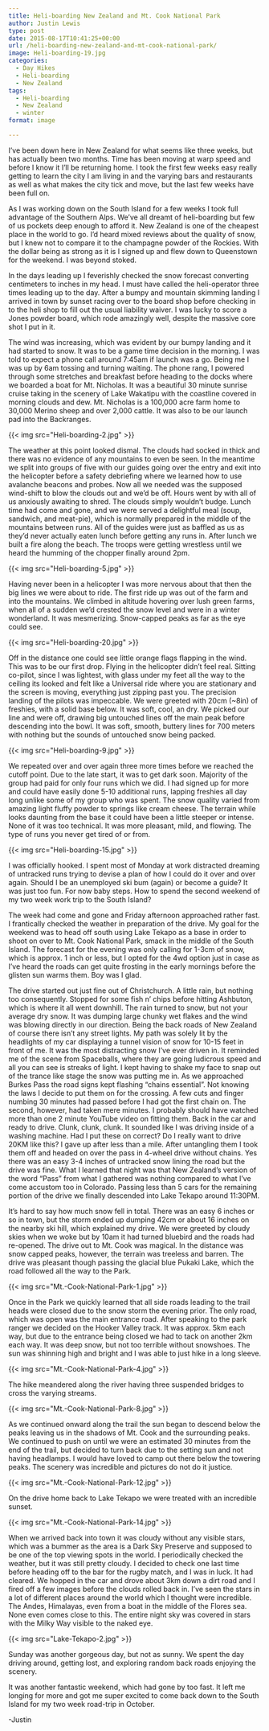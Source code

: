 ```yaml
---
title: Heli-boarding New Zealand and Mt. Cook National Park
author: Justin Lewis
type: post
date: 2015-08-17T10:41:25+00:00
url: /heli-boarding-new-zealand-and-mt-cook-national-park/
image: Heli-boarding-19.jpg
categories:
  - Day Hikes
  - Heli-boarding
  - New Zealand
tags:
  - Heli-boarding
  - New Zealand
  - winter
format: image

---
```

I’ve been down here in New Zealand for what seems like three weeks, but has actually been two months. Time has been moving at warp speed and before I know it I’ll be returning home. I took the first few weeks easy really getting to learn the city I am living in and the varying bars and restaurants as well as what makes the city tick and move, but the last few weeks have been full on.

As I was working down on the South Island for a few weeks I took full advantage of the Southern Alps. We’ve all dreamt of heli-boarding but few of us pockets deep enough to afford it. New Zealand is one of the cheapest place in the world to go. I’d heard mixed reviews about the quality of snow, but I knew not to compare it to the champagne powder of the Rockies. With the dollar being as strong as it is I signed up and flew down to Queenstown for the weekend. I was beyond stoked.

In the days leading up I feverishly checked the snow forecast converting centimeters to inches in my head. I must have called the heli-operator three times leading up to the day. After a bumpy and mountain skimming landing I arrived in town by sunset racing over to the board shop before checking in to the heli shop to fill out the usual liability waiver. I was lucky to score a Jones powder board, which rode amazingly well, despite the massive core shot I put in it.

The wind was increasing, which was evident by our bumpy landing and it had started to snow. It was to be a game time decision in the morning. I was told to expect a phone call around 7:45am if launch was a go. Being me I was up by 6am tossing and turning waiting. The phone rang, I powered through some stretches and breakfast before heading to the docks where we boarded a boat for Mt. Nicholas. It was a beautiful 30 minute sunrise cruise taking in the scenery of Lake Wakatipu with the coastline covered in morning clouds and dew. Mt. Nicholas is a 100,000 acre farm home to 30,000 Merino sheep and over 2,000 cattle. It was also to be our launch pad into the Backranges.


  {{< img src="Heli-boarding-2.jpg" >}}
		      



The weather at this point looked dismal. The clouds had socked in thick and there was no evidence of any mountains to even be seen. In the meantime we split into groups of five with our guides going over the entry and exit into the helicopter before a safety debriefing where we learned how to use avalanche beacons and probes. Now all we needed was the supposed wind-shift to blow the clouds out and we’d be off. Hours went by with all of us anxiously awaiting to shred. The clouds simply wouldn’t budge. Lunch time had come and gone, and we were served a delightful meal (soup, sandwich, and meat-pie), which is normally prepared in the middle of the mountains between runs. All of the guides were just as baffled as us as they’d never actually eaten lunch before getting any runs in. After lunch we built a fire along the beach. The troops were getting wrestless until we heard the humming of the chopper finally around 2pm.


  {{< img src="Heli-boarding-5.jpg" >}}
		      


Having never been in a helicopter I was more nervous about that then the big lines we were about to ride. The first ride up was out of the farm and into the mountains. We climbed in altitude hovering over lush green farms, when all of a sudden we’d crested the snow level and were in a winter wonderland. It was mesmerizing. Snow-capped peaks as far as the eye could see.


  {{< img src="Heli-boarding-20.jpg" >}}
		      


Off in the distance one could see little orange flags flapping in the wind. This was to be our first drop. Flying in the helicopter didn’t feel real. Sitting co-pilot, since I was lightest, with glass under my feet all the way to the ceiling its looked and felt like a Universal ride where you are stationary and the screen is moving, everything just zipping past you. The precision landing of the pilots was impeccable. We were greeted with 20cm (~8in) of freshies, with a solid base below. It was soft, cool, an dry. We picked our line and were off, drawing big untouched lines off the main peak before descending into the bowl. It was soft, smooth, buttery lines for 700 meters with nothing but the sounds of untouched snow being packed.


  {{< img src="Heli-boarding-9.jpg" >}}
		      


We repeated over and over again three more times before we reached the cutoff point. Due to the late start, it was to get dark soon. Majority of the group had paid for only four runs which we did. I had signed up for more and could have easily done 5-10 additional runs, lapping freshies all day long unlike some of my group who was spent. The snow quality varied from amazing light fluffy powder to springs like cream cheese. The terrain while looks daunting from the base it could have been a little steeper or intense. None of it was too technical. It was more pleasant, mild, and flowing. The type of runs you never get tired of or from.


  {{< img src="Heli-boarding-15.jpg" >}}
		      


I was officially hooked. I spent most of Monday at work distracted dreaming of untracked runs trying to devise a plan of how I could do it over and over again. Should I be an unemployed ski bum (again) or become a guide? It was just too fun. For now baby steps. How to spend the second weekend of my two week work trip to the South Island?

The week had come and gone and Friday afternoon approached rather fast. I frantically checked the weather in preparation of the drive. My goal for the weekend was to head off south using Lake Tekapo as a base in order to shoot on over to Mt. Cook National Park, smack in the middle of the South Island. The forecast for the evening was only calling for 1-3cm of snow, which is approx. 1 inch or less, but I opted for the 4wd option just in case as I’ve heard the roads can get quite frosting in the early mornings before the glisten sun warms them. Boy was I glad.

The drive started out just fine out of Christchurch. A little rain, but nothing too consequently. Stopped for some fish n’ chips before hitting Ashbuton, which is where it all went downhill. The rain turned to snow, but not your average dry snow. It was dumping large chunky wet flakes and the wind was blowing directly in our direction. Being the back roads of New Zealand of course there isn’t any street lights. My path was solely lit by the headlights of my car displaying a tunnel vision of snow for 10-15 feet in front of me. It was the most distracting snow I’ve ever driven in. It reminded me of the scene from Spaceballs, where they are going ludicrous speed and all you can see is streaks of light. I kept having to shake my face to snap out of the trance like stage the snow was putting me in. As we approached Burkes Pass the road signs kept flashing “chains essential”. Not knowing the laws I decide to put them on for the crossing. A few cuts and finger numbing 30 minutes had passed before I had got the first chain on. The second, however, had taken mere minutes. I probably should have watched more than one 2 minute YouTube video on fitting them. Back in the car and ready to drive. Clunk, clunk, clunk. It sounded like I was driving inside of a washing machine. Had I put these on correct? Do I really want to drive 20KM like this? I gave up after less than a mile. After untangling them I took them off and headed on over the pass in 4-wheel drive without chains. Yes there was an easy 3-4 inches of untracked snow lining the road but the drive was fine. What I learned that night was that New Zealand’s version of the word “Pass” from what I gathered was nothing compared to what I’ve come accustom too in Colorado. Passing less than 5 cars for the remaining portion of the drive we finally descended into Lake Tekapo around 11:30PM.

It’s hard to say how much snow fell in total. There was an easy 6 inches or so in town, but the storm ended up dumping 42cm or about 16 inches on the nearby ski hill, which explained my drive. We were greeted by cloudy skies when we woke but by 10am it had turned bluebird and the roads had re-opened. The drive out to Mt. Cook was magical. In the distance was snow capped peaks, however, the terrain was treeless and barren. The drive was pleasant though passing the glacial blue Pukaki Lake, which the road followed all the way to the Park.


  {{< img src="Mt.-Cook-National-Park-1.jpg" >}}
		      


Once in the Park we quickly learned that all side roads leading to the trail heads were closed due to the snow storm the evening prior. The only road, which was open was the main entrance road. After speaking to the park ranger we decided on the Hooker Valley track. It was approx. 5km each way, but due to the entrance being closed we had to tack on another 2km each way. It was deep snow, but not too terrible without snowshoes. The sun was shinning high and bright and I was able to just hike in a long sleeve.


  {{< img src="Mt.-Cook-National-Park-4.jpg" >}}
		      


The hike meandered along the river having three suspended bridges to cross the varying streams.


  {{< img src="Mt.-Cook-National-Park-8.jpg" >}}
		      


As we continued onward along the trail the sun began to descend below the peaks leaving us in the shadows of Mt. Cook and the surrounding peaks. We continued to push on until we were an estimated 30 minutes from the end of the trail, but decided to turn back due to the setting sun and not having headlamps. I would have loved to camp out there below the towering peaks. The scenery was incredible and pictures do not do it justice.


  {{< img src="Mt.-Cook-National-Park-12.jpg" >}}
		      


On the drive home back to Lake Tekapo we were treated with an incredible sunset. 


  {{< img src="Mt.-Cook-National-Park-14.jpg" >}}
		      


When we arrived back into town it was cloudy without any visible stars, which was a bummer as the area is a Dark Sky Preserve and supposed to be one of the top viewing spots in the world. I periodically checked the weather, but it was still pretty cloudy. I decided to check one last time before heading off to the bar for the rugby match, and I was in luck. It had cleared. We hopped in the car and drove about 3km down a dirt road and I fired off a few images before the clouds rolled back in. I’ve seen the stars in a lot of different places around the world which I thought were incredible. The Andes, Himalayas, even from a boat in the middle of the Flores sea. None even comes close to this. The entire night sky was covered in stars with the Milky Way visible to the naked eye.


  {{< img src="Lake-Tekapo-2.jpg" >}}
		      


Sunday was another gorgeous day, but not as sunny. We spent the day driving around, getting lost, and exploring random back roads enjoying the scenery.

It was another fantastic weekend, which had gone by too fast. It left me longing for more and got me super excited to come back down to the South Island for my two week road-trip in October.

-Justin